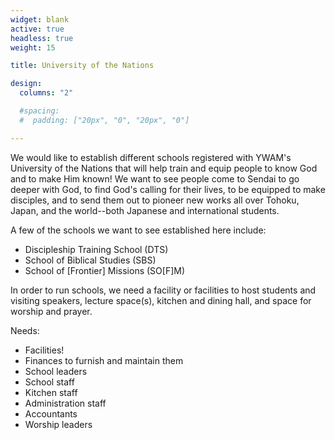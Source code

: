 ```yaml
---
widget: blank
active: true
headless: true
weight: 15

title: University of the Nations

design:
  columns: "2"

  #spacing:
  #  padding: ["20px", "0", "20px", "0"]

---
```


We would like to establish different schools registered with YWAM's University of the Nations that will help train and equip people to know God and to make Him known! We want to see people come to Sendai to go deeper with God, to find God's calling for their lives, to be equipped to make disciples, and to send them out to pioneer new works all over Tohoku, Japan, and the world--both Japanese and international students.

A few of the schools we want to see established here include:

- Discipleship Training School (DTS)
- School of Biblical Studies (SBS)
- School of [Frontier] Missions (SO[F]M)

In order to run schools, we need a facility or facilities to host students and visiting speakers, lecture space(s), kitchen and dining hall, and space for worship and prayer.

Needs:

- Facilities!
- Finances to furnish and maintain them
- School leaders
- School staff
- Kitchen staff
- Administration staff
- Accountants
- Worship leaders


